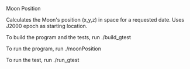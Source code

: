 Moon Position 

Calculates the Moon's position (x,y,z) in space for a requested date.
Uses J2000 epoch as starting location.

To build the program and the tests, run
  ./build_gtest

To run the program, run
  ./moonPosition

To run the test, run
  ./run_gtest
